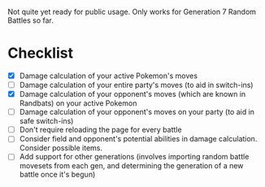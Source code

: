 Not quite yet ready for public usage. Only works for Generation 7 Random Battles so far.

# Checklist

- [x] Damage calculation of your active Pokemon's moves
- [ ] Damage calculation of your entire party's moves (to aid in switch-ins)
- [x] Damage calculation of your opponent's moves (which are known in Randbats) on your active Pokemon
- [ ] Damage calculation of your opponent's moves on your party (to aid in safe switch-ins)
- [ ] Don't require reloading the page for every battle
- [ ] Consider field and opponent's potential abilities in damage calculation. Consider possible items.
- [ ] Add support for other generations (involves importing random battle movesets from each gen, and determining the generation of a new battle once it's begun)